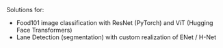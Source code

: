 Solutions for:
- Food101 image classification with ResNet (PyTorch) and ViT (Hugging Face Transformers)
- Lane Detection (segmentation) with custom realization of ENet / H-Net
